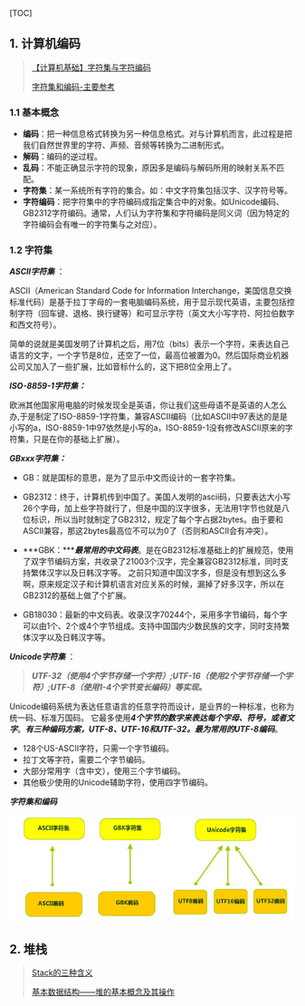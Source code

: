 [TOC]

## 1. 计算机编码 ##

> [【计算机基础】字符集与字符编码](https://segmentfault.com/a/1190000008661872)
>
> [字符集和编码-主要参考](https://segmentfault.com/a/1190000018713183)

### 1.1 基本概念 ###

* **编码**：把一种信息格式转换为另一种信息格式。对与计算机而言，此过程是把我们自然世界里的字符、声频、音频等转换为二进制形式。
* **解码**：编码的逆过程。
* **乱码**：不能正确显示字符的现象，原因多是编码与解码所用的映射关系不匹配。
* **字符集**：某一系统所有字符的集合。如：中文字符集包括汉字、汉字符号等。
* **字符编码**：把字符集中的字符编码成指定集合中的对象。如Unicode编码、GB2312字符编码。通常，人们认为字符集和字符编码是同义词（因为特定的字符编码会有唯一的字符集与之对应）。

### 1.2 字符集 ###

***ASCII字符集*** ：

ASCII（American Standard Code for Information Interchange，美国信息交换标准代码）是基于拉丁字母的一套电脑编码系统，用于显示现代英语，主要包括控制字符（回车键、退格、换行键等）和可显示字符（英文大小写字符、阿拉伯数字和西文符号）。

简单的说就是美国发明了计算机之后，用7位（bits）表示一个字符，来表达自己语言的文字，一个字节是8位，还空了一位，最高位被置为0。然后国际商业机器公司又加入了一些扩展，比如音标什么的，这下把8位全用上了。

***ISO-8859-1字符集：***

欧洲其他国家用电脑的时候发现全是英语，你让我们这些母语不是英语的人怎么办,于是制定了ISO-8859-1字符集，兼容ASCII编码（比如ASCII中97表达的是是小写的a，ISO-8859-1中97依然是小写的a，ISO-8859-1没有修改ASCII原来的字符集，只是在你的基础上扩展）。

***GBxxx字符集：***

* GB：就是国标的意思，是为了显示中文而设计的一套字符集。
* GB2312：终于，计算机传到中国了。美国人发明的ascii码，只要表达大小写26个字母，加上些字符就行了，但是中国的汉字很多，无法用1字节也就是八位标识，所以当时就制定了GB2312，规定了每个字占据2bytes。由于要和ASCII兼容，那这2bytes最高位不可以为0了（否则和ASCII会有冲突）。
* ***GBK：******最常用的中文码表***。是在GB2312标准基础上的扩展规范，使用了双字节编码方案，共收录了21003个汉字，完全兼容GB2312标准，同时支持繁体汉字以及日韩汉字等。
  之前只知道中国汉字多，但是没有想到这么多啊，原来规定汉子和计算机语言对应关系的时候，漏掉了好多汉字，所以在GB2312的基础上做了个扩展。

* GB18030：最新的中文码表。收录汉字70244个，采用多字节编码，每个字可以由1个、2个或4个字节组成。支持中国国内少数民族的文字，同时支持繁体汉字以及日韩汉字等。

***Unicode字符集*** ：

> ***UTF-32（使用4个字节存储一个字符）;UTF-16（使用2个字节存储一个字符）;UTF-8（使用1-4个字节变长编码）等实现。***

Unicode编码系统为表达任意语言的任意字符而设计，是业界的一种标准，也称为统一码、标准万国码。
它最多使用***4个字节的数字来表达每个字母、符号，或者文字***。***有三种编码方案，UTF-8、UTF-16和UTF-32。最为常用的UTF-8编码***。

* 128个US-ASCII字符，只需一个字节编码。
* 拉丁文等字符，需要二个字节编码。
* 大部分常用字（含中文），使用三个字节编码。
* 其他极少使用的Unicode辅助字符，使用四字节编码。



***字符集和编码***

![字符集和字符编码关系](./img/字符集和字符编码关系.png)

## 2. 堆栈

> [Stack的三种含义](http://www.ruanyifeng.com/blog/2013/11/stack.html)
>
> [基本数据结构――堆的基本概念及其操作](https://www.cnblogs.com/JVxie/p/4859889.html)